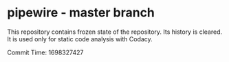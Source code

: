 # pipewire - master branch

This repository contains frozen state of the repository.
Its history is cleared. It is used only for static code
analysis with Codacy.

Commit Time: 1698327427